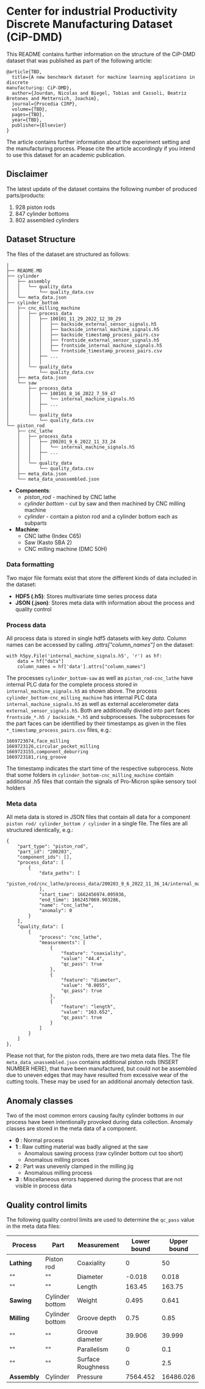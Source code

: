 # Center for industrial Productivity Discrete Manufacturing Dataset (CiP-DMD)
This README contains further information on the structure of the CiP-DMD dataset that 
was published as part of the following article:

```
@article{TBD,
  title={A new benchmark dataset for machine learning applications in discrete
manufacturing: CiP-DMD},
  author={Jourdan, Nicolas and Biegel, Tobias and Cassoli, Beatriz Bretones and Metternich, Joachim},
  journal={Procedia CIRP},
  volume={TBD},
  pages={TBD},
  year={TBD},
  publisher={Elsevier}
}
```
The article contains further information about the experiment setting and the manufacturing process.
Please cite the article accordingly if you intend to use this dataset for an academic publication.

## Disclaimer

The latest update of the dataset contains the following number of produced parts/products:

1. 928 piston rods
2. 847 cylinder bottoms
3. 802 assembled cylinders

## Dataset Structure
The files of the dataset are structured as follows:
```
|
├── README.MD
├── cylinder
│   ├── assembly
│   │   └── quality_data
│   │       └── quality_data.csv
│   └── meta_data.json
├── cylinder_bottom
│   ├── cnc_milling_machine
│   │   ├── process_data
│   │   │   ├── 100101_11_29_2022_12_30_29
│   │   │   │   ├── backside_external_sensor_signals.h5
│   │   │   │   ├── backside_internal_machine_signals.h5
│   │   │   │   ├── backside_timestamp_process_pairs.csv
│   │   │   │   ├── frontside_external_sensor_signals.h5
│   │   │   │   ├── frontside_internal_machine_signals.h5
│   │   │   │   └── frontside_timestamp_process_pairs.csv
│   │   │   ├── ...
│   │   │   │
│   │   └── quality_data
│   │       └── quality_data.csv
│   ├── meta_data.json
│   └── saw
│       ├── process_data
│       │   ├── 100101_8_16_2022_7_59_47
│       │   │   └── internal_machine_signals.h5
│       │   ├── ...
│       │   │
│       └── quality_data
│           └── quality_data.csv
└── piston_rod
    ├── cnc_lathe
    │   ├── process_data
    │   │   ├── 200201_9_6_2022_11_33_24
    │   │   │   └── internal_machine_signals.h5
    │   │   ├── ...
    │   │   │	    
    │   └── quality_data
    │       └── quality_data.csv
    ├── meta_data.json
    └── meta_data_unassembled.json
```

- **Components**:
    - *piston_rod* - machined by CNC lathe
    - *cylinder bottom* - cut by saw and then machined by CNC milling machine
    - *cylinder* -  contain a piston rod and a cylinder bottom each as subparts
- **Machine**:
    - CNC lathe (Index C65)
    - Saw (Kasto SBA 2)
    - CNC milling machine (DMC 50H)

### Data formatting
Two major file formats exist that store the different kinds of data included in the dataset:

- **HDF5 (.h5)**: Stores multivariate time series process data
- **JSON (.json)**: Stores meta data with information about the process and quality control

### Process data

All process data is stored in single hdf5 datasets with key *data*. Column names can be accessed by calling *.attrs["column_names"]* on the dataset:

	with h5py.File('internal_machine_signals.h5', 'r') as hf:
		data = hf["data"]
		column_names = hf['data'].attrs["column_names"]

The processes `cylinder_bottom-saw` as well as `piston_rod-cnc_lathe` have internal PLC data for the complete process stored in `internal_machine_signals.h5` as shown above. The process `cylinder_bottom-cnc_milling_machine` has internal PLC data `internal_machine_signals.h5` as
well as external accelerometer data `external_sensor_signals.h5`. Both are additionally divided into part faces `frontside_*.h5 / backside_*.h5` and subprocesses.
The subprocesses for the part faces can be identified by their timestamps as given in the files `*_timestamp_process_pairs.csv` files, e.g.:

    1669723074,face_milling
    1669723126,circular_pocket_milling
    1669723155,component_deburring
    1669723181,ring_groove

The timestamp indicates the start time of the respective subprocess. Note that some folders in `cylinder_bottom-cnc_milling_machine` contain additional .h5 files that contain the signals of Pro-Micron spike sensory tool
holders 

### Meta data

All meta data is stored in JSON files that contain all data for a component `piston rod/ cylinder_bottom / cylinder` in a single file. The files are all structured identically, e.g.:

    {
        "part_type": "piston_rod",
        "part_id": "200203",
        "component_ids": [],
        "process_data": [
            {
                "data_paths": [
                    "piston_rod/cnc_lathe/process_data/200203_9_6_2022_11_36_14/internal_machine_signals.h5"
                ],
                "start_time": 1662456974.095936,
                "end_time": 1662457069.903286,
                "name": "cnc_lathe",
                "anomaly": 0
            }
        ],
        "quality_data": [
            {
                "process": "cnc_lathe",
                "measurements": [
                    {
                        "feature": "coaxiality",
                        "value": "44.4",
                        "qc_pass": true
                    },
                    {
                        "feature": "diameter",
                        "value": "0.0055",
                        "qc_pass": true
                    },
                    {
                        "feature": "length",
                        "value": "163.652",
                        "qc_pass": true
                    }
                ]
            }
        ]
    },

Please not that, for the piston rods, there are two meta data files. The file `meta_data_unassembled.json` contains additional piston rods (INSERT NUMBER HERE), 
that have been manufactured, but could not be assembled due to uneven edges that may have resulted from excessive wear of the cutting tools. These may be used for 
an additional anomaly detection task.

## Anomaly classes

Two of the most common errors causing faulty cylinder bottoms in our process have been intentionally provoked during data collection. Anomaly classes are stored in the meta data of a component.

- **0** : Normal process
- **1** : Raw cutting material was badly aligned at the saw
    - Anomalous sawing process (raw cylinder bottom cut too short)
    - Anomalous milling proces
- **2** : Part was unevenly clamped in the milling jig
    - Anomalous milling process
- **3** : Miscellaneous errors happened during the process that are not visible in process data

## Quality control limits

The following quality control limits are used to determine the `qc_pass` value in the meta data files:

| Process      | Part            | Measurement       | Lower bound | Upper bound |
|--------------|-----------------|-------------------|-------------|-------------|
| **Lathing**  | Piston rod      | Coaxiality        | 0           | 50          |
| ""           | ""              | Diameter          | -0.018      | 0.018       |
| ""           | ""              | Length            | 163.45      | 163.75      |
| **Sawing**   | Cylinder bottom | Weight            | 0.495       | 0.641       |
| **Milling**  | Cylinder bottom | Groove depth      | 0.75        | 0.85        |
| ""           | ""              | Groove diameter   | 39.906      | 39.999      |
| ""           | ""              | Parallelism       | 0           | 0.1         |
| ""           | ""              | Surface Roughness | 0           | 2.5         |
| **Assembly** | Cylinder        | Pressure          | 7564.452    | 16486.026   |
